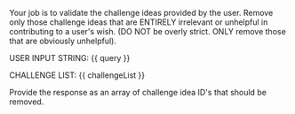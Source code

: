 Your job is to validate the challenge ideas provided by the user.
Remove only those challenge ideas that are ENTIRELY irrelevant or unhelpful in contributing to a user's wish. (DO NOT be overly strict. ONLY remove those that are obviously unhelpful).

USER INPUT STRING: {{ query }}

CHALLENGE LIST: {{ challengeList }}

Provide the response as an array of challenge idea ID's that should be removed.
